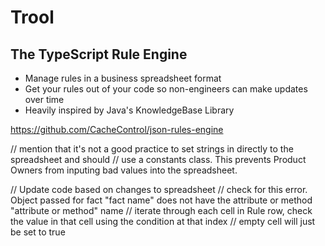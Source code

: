 # Trool
## The TypeScript Rule Engine

- Manage rules in a business spreadsheet format
- Get your rules out of your code so non-engineers can make updates over time 
- Heavily inspired by Java's KnowledgeBase Library

https://github.com/CacheControl/json-rules-engine


// mention that it's not a good practice to set strings in directly to the spreadsheet and should
// use a constants class. This prevents Product Owners from inputing bad values into the spreadsheet. 

// Update code based on changes to spreadsheet
// check for this error. Object passed for fact "fact name" does not have the attribute or method "attribute or method" name
// iterate through each cell in Rule row, check the value in that cell using the condition at that index
// empty cell will just be set to true

